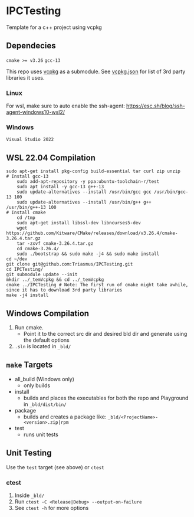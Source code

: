 # IPCTesting
Template for a c++ project using vcpkg

## Dependecies
`cmake >= v3.26`
`gcc-13`

This repo uses [vcpkg](https://github.com/microsoft/vcpkg) as a submodule.
See [vcpkg.json](/vcpkg.json) for list of 3rd party libraries it uses.

### Linux
For wsl, make sure to auto enable the ssh-agent: https://esc.sh/blog/ssh-agent-windows10-wsl2/

### Windows
`Visual Studio 2022`

## WSL 22.04 Compilation
```
sudo apt-get install pkg-config build-essential tar curl zip unzip
# Install gcc-13
    sudo add-apt-repository -y ppa:ubuntu-toolchain-r/test
    sudo apt install -y gcc-13 g++-13
    sudo update-alternatives --install /usr/bin/gcc gcc /usr/bin/gcc-13 100
    sudo update-alternatives --install /usr/bin/g++ g++ /usr/bin/g++-13 100
# Install cmake
    cd /tmp
    sudo apt-get install libssl-dev libncurses5-dev
    wget https://github.com/Kitware/CMake/releases/download/v3.26.4/cmake-3.26.4.tar.gz
    tar -zxvf cmake-3.26.4.tar.gz
    cd cmake-3.26.4/
    sudo ./bootstrap && sudo make -j4 && sudo make install
cd ~/dev
git clone git@github.com:Triasmus/IPCTesting.git
cd IPCTesting/
git submodule update --init
mkdir ../_temVcpkg && cd ../_temVcpkg
cmake ../IPCTesting # Note: The first run of cmake might take awhile, since it has to download 3rd party libraries
make -j4 install
```

## Windows Compilation
1. Run cmake.
    - Point it to the correct src dir and desired bld dir and generate using the default options
1. `.sln` is located in `_bld/`

## `make` Targets

* all_build (Windows only)
    - only builds
* install
    - builds and places the executables for both the repo and Playground in `_bld/dist/bin/`
* package
    - builds and creates a package like: `_bld/<ProjectName>-<version>.zip|rpm`
* test
    - runs unit tests

## Unit Testing
Use the `test` target (see above) or `ctest`

### ctest
1. Inside `_bld/`
1. Run `ctest -C <Release|Debug> --output-on-failure`
1. See `ctest -h` for more options
